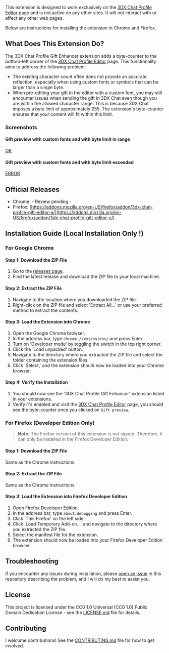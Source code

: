 This extension is designed to work exclusively on the [3DX Chat Profile Editor](https://status.3dxchat.net/profile-editor) page and is not active on any other sites. It will not interact with or affect any other web pages.

Below are instructions for installing the extension in Chrome and Firefox.

## What Does This Extension Do?

The 3DX Chat Profile Gift Enhancer extension adds a byte-counter to the bottom-left corner of the [3DX Chat Profile Editor](https://status.3dxchat.net/profile-editor) page. This functionality aims to address the following problem:

-   The existing character count often does not provide an accurate reflection, especially when using custom fonts or symbols that can be larger than a single byte.
-   When pre-editing your gift in the editor with a custom font, you may still encounter issues when sending the gift in 3DX Chat even though you are within the allowed character range. This is because 3DX Chat imposes a byte limit of approximately 255. The extension's byte-counter ensures that your content will fit within this limit.

### Screenshots

#### Gift preview with custom fonts and with byte limit in range

[OK](./demo/Screenshot%20-%20OK.jpg)

#### Gift preview with custom fonts and with byte limit exceeded

[ERROR](./demo/Screenshot%20-%20NOT%20OK.jpg)

## Official Releases

-   Chrome: - Review pending -
-   Firefox: [https://addons.mozilla.org/en-US/firefox/addon/3dx-chat-profile-gift-editor-e/](https://addons.mozilla.org/en-US/firefox/addon/3dx-chat-profile-gift-editor-e/)

## Installation Guide (Local Installation Only !)

### For Google Chrome

#### Step 1: Download the ZIP File

1. Go to the [releases page](https://github.com/PixelNini/3dx-chat-profile-gift-enhancer/releases).
2. Find the latest release and download the ZIP file to your local machine.

#### Step 2: Extract the ZIP File

1. Navigate to the location where you downloaded the ZIP file.
2. Right-click on the ZIP file and select 'Extract All...' or use your preferred method to extract the contents.

#### Step 3: Load the Extension into Chrome

1. Open the Google Chrome browser.
2. In the address bar, type `chrome://extensions/` and press Enter.
3. Turn on 'Developer mode' by toggling the switch in the top right corner.
4. Click the 'Load unpacked' button.
5. Navigate to the directory where you extracted the ZIP file and select the folder containing the extension files.
6. Click 'Select,' and the extension should now be loaded into your Chrome browser.

#### Step 4: Verify the Installation

1. You should now see the '3DX Chat Profile Gift Enhancer' extension listed in your extensions.
2. Verify it's enabled and visit the [3DX Chat Profile Editor](https://status.3dxchat.net/profile-editor) page, you should see the byte-counter once you clicked on `Gift preview`.

### For Firefox (Developer Edition Only)

> **Note:** The Firefox version of this extension is not signed. Therefore, it can only be installed in the Firefox Developer Edition.

#### Step 1: Download the ZIP File

Same as the Chrome instructions.

#### Step 2: Extract the ZIP File

Same as the Chrome instructions.

#### Step 3: Load the Extension into Firefox Developer Edition

1. Open Firefox Developer Edition.
2. In the address bar, type `about:debugging` and press Enter.
3. Click 'This Firefox' on the left side.
4. Click 'Load Temporary Add-on...' and navigate to the directory where you extracted the ZIP file.
5. Select the manifest file for the extension.
6. The extension should now be loaded into your Firefox Developer Edition browser.

## Troubleshooting

If you encounter any issues during installation, please [open an issue](https://github.com/PixelNini/3dx-chat-profile-gift-enhancer/issues) in this repository describing the problem, and I will do my best to assist you.

## License

This project is licensed under the CC0 1.0 Universal (CC0 1.0) Public Domain Dedication License - see the [LICENSE.md](LICENSE.md) file for details.

## Contributing

I welcome contributions! See the [CONTRIBUTING.md](CONTRIBUTING.md) file for how to get involved.
